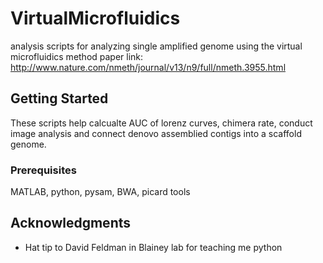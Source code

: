 # VirtualMicrofluidics
analysis scripts for analyzing single amplified genome using the virtual microfluidics method 
paper link: http://www.nature.com/nmeth/journal/v13/n9/full/nmeth.3955.html

## Getting Started

These scripts help calcualte AUC of lorenz curves, chimera rate, conduct image analysis and connect denovo assemblied contigs into a scaffold genome.

### Prerequisites

MATLAB, python, pysam, BWA, picard tools

## Acknowledgments

* Hat tip to David Feldman in Blainey lab for teaching me python

